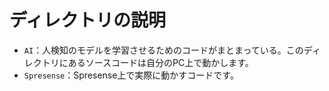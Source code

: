 <!-- # トイレのクラウドモニター by spresense and MobileNetV2
 

 
spresense上でmobilenetを動かし、トイレの空き状況をクラウドに送信する

 
# DEMO
 
"hoge"の魅力が直感的に伝えわるデモ動画や図解を載せる
 
# Features
 
"hoge"のセールスポイントや差別化などを説明する
 
# Requirement
 
MobileNetを学習させるために、tensorflowをインストールする必要あり。
 
* tensorflow-gpu==2.8.0

またその他のライブラリもインストールする必要があります。アナコンダで環境を作成する場合は以下のコマンドを実行。
     
```bash
conda env create -f conda.yml
``` -->

 
# ディレクトリの説明

- `AI`：人検知のモデルを学習させるためのコードがまとまっている。このディレクトリにあるソースコードは自分のPC上で動かします。
- `Spresense`：Spresense上で実際に動かすコードです。



<!-- # Usage
 
DEMOの実行方法など、"hoge"の基本的な使い方を説明する
 
```bash
git clone https://github.com/hoge/~
cd examples
python demo.py
```
 
# Note
 
注意点などがあれば書く
 
# Author
 
作成情報を列挙する
 
* 作成者
* 所属
* E-mail
 
# License
ライセンスを明示する
 
"hoge" is under [MIT license](https://en.wikipedia.org/wiki/MIT_License).
 
社内向けなら社外秘であることを明示してる
 
"hoge" is Confidential. -->
